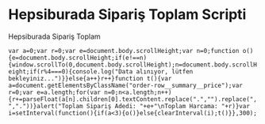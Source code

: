 # Hepsiburada Sipariş Toplam Scripti

Hepsiburada Sipariş Toplam


`var a=0;var r=0;var e=document.body.scrollHeight;var n=0;function o(){e=document.body.scrollHeight;if(e!==n){window.scrollTo(0,document.body.scrollHeight);n=document.body.scrollHeight;if(r%4===0){console.log("Data alınıyor, lütfen bekleyiniz...")}}else{a++}r++}function t(){var a=document.getElementsByClassName("order-row__summary__price");var r=0;var e=a.length;for(var n=0;n<a.length;n++){r+=parseFloat(a[n].children[0].textContent.replace(".","").replace(",","."))}alert("Toplam Sipariş Adedi: "+e+"\nToplam Harcama: "+r)}var i=setInterval(function(){if(a<3){o()}else{clearInterval(i);t()}},300);`
